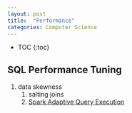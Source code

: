 ```yaml
---
layout: post
title:  "Performance"
categories: Computer Science
---
```

* TOC
{:toc}

## SQL Performance Tuning

1. data skewness
    1. salting joins
    1. [Spark Adaptive Query Execution](https://www.databricks.com/blog/2020/05/29/adaptive-query-execution-speeding-up-spark-sql-at-runtime.html)
